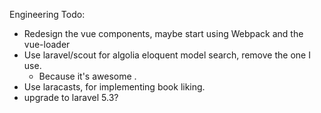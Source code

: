 Engineering Todo:

- Redesign the vue components, maybe start using  Webpack and the vue-loader 
- Use laravel/scout for algolia eloquent model search, remove the one I use.
    - Because it's awesome .
- Use laracasts, for implementing book liking.
- upgrade to laravel 5.3?
